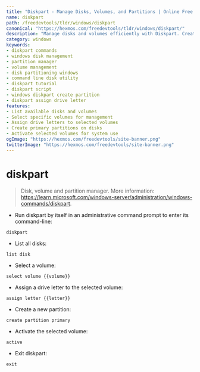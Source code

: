 ```yaml
---
title: "Diskpart - Manage Disks, Volumes, and Partitions | Online Free DevTools by Hexmos"
name: diskpart
path: /freedevtools/tldr/windows/diskpart
canonical: "https://hexmos.com/freedevtools/tldr/windows/diskpart/"
description: "Manage disks and volumes efficiently with Diskpart. Create partitions, assign drive letters, and format volumes using this powerful command-line tool. Free online tool, no registration required."
category: windows
keywords:
- diskpart commands
- windows disk management
- partition manager
- volume management
- disk partitioning windows
- command line disk utility
- diskpart tutorial
- diskpart script
- windows diskpart create partition
- diskpart assign drive letter
features:
- List available disks and volumes
- Select specific volumes for management
- Assign drive letters to selected volumes
- Create primary partitions on disks
- Activate selected volumes for system use
ogImage: "https://hexmos.com/freedevtools/site-banner.png"
twitterImage: "https://hexmos.com/freedevtools/site-banner.png"
---
```


# diskpart

> Disk, volume and partition manager.
> More information: <https://learn.microsoft.com/windows-server/administration/windows-commands/diskpart>.

- Run diskpart by itself in an administrative command prompt to enter its command-line:

`diskpart`

- List all disks:

`list disk`

- Select a volume:

`select volume {{volume}}`

- Assign a drive letter to the selected volume:

`assign letter {{letter}}`

- Create a new partition:

`create partition primary`

- Activate the selected volume:

`active`

- Exit diskpart:

`exit`

